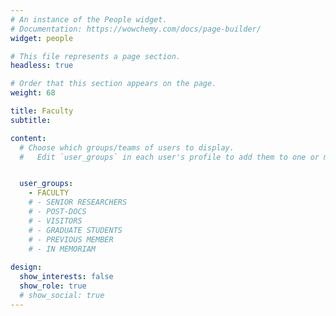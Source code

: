 ```yaml
---
# An instance of the People widget.
# Documentation: https://wowchemy.com/docs/page-builder/
widget: people

# This file represents a page section.
headless: true

# Order that this section appears on the page.
weight: 68

title: Faculty  
subtitle:

content:
  # Choose which groups/teams of users to display.
  #   Edit `user_groups` in each user's profile to add them to one or more of these groups.


  user_groups:
    - FACULTY
    # - SENIOR RESEARCHERS
    # - POST-DOCS
    # - VISITORS
    # - GRADUATE STUDENTS
    # - PREVIOUS MEMBER
    # - IN MEMORIAM
    
design:
  show_interests: false
  show_role: true
  # show_social: true
---
```


